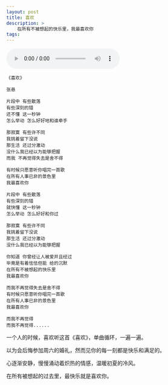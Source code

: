 ```yaml
---
layout: post
title: 喜欢
description: >
    在所有不被想起的快乐里，我最喜欢你
tags:
---
```


<audio src="https://m1.jixun.moe/326719/192000/a40de85f0e08c0dcd511cdf35df9ea78cca793eb0a10fa26910f8a4f335b6ca1" id="preview" controls="controls" autoplay></audio>

```
《喜欢》

张悬

片段中 有些散落
有些深刻的错
还不懂 这一秒钟
怎么举动 怎么好好地和谁牵手

那寂寞 有些许不同
我挑着留下没说
那生活 还过分激动
没什么我已经以为能够把握
而我 不再觉得失去是舍不得

有时候只愿意听你唱完一首歌
在所有人事已非的景色里
我最喜欢你

片段中 有些散落
有些深刻的错
就快懂 这一秒钟
怎么举动 怎么好好和你过

那寂寞 有些许不同
我挑着留下没说
那生活 还过分激动
没什么我已经以为能够把握

你知道 你曾经让人被爱并且经过
毕竟是有着怯怯但能 给的沉默
在所有不被想起的快乐里
我最喜欢你

而我不再觉得失去是舍不得
有时候只愿意听你唱完一首歌
在所有人事已非的景色里
我最喜欢你

而我不再觉得
而我不再觉得......
```

一个人的时候，喜欢听这首《喜欢》，单曲循环，一遍一遍。

以为会后悔参加周六的婚礼，然而见你的每一刻都是快乐和满足的。

心逐渐安静，慢慢涌动着炽热的情感，温暖初夏的冷风。

在所有被想起的过去里，最快乐就是喜欢你。

